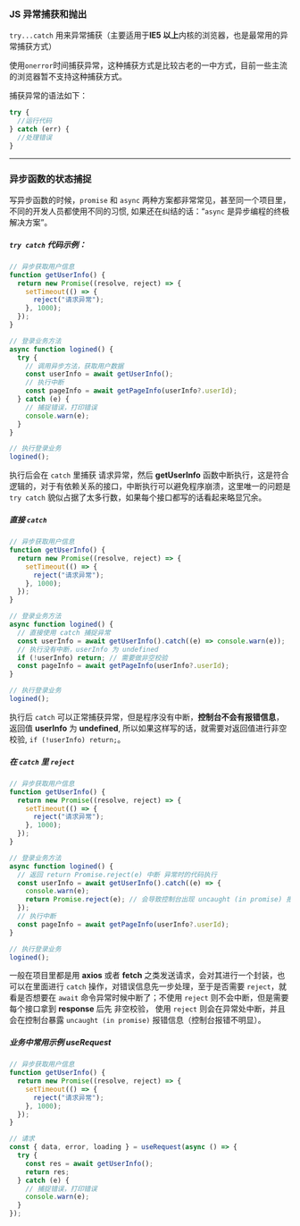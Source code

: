 ### JS 异常捕获和抛出

`try...catch` 用来异常捕获（主要适用于**IE5 以上**内核的浏览器，也是最常用的异常捕获方式）

使用`onerror`时间捕获异常，这种捕获方式是比较古老的一中方式，目前一些主流的浏览器暂不支持这种捕获方式。

捕获异常的语法如下：

```js
try {
  //运行代码
} catch (err) {
  //处理错误
}
```

---

### 异步函数的状态捕捉

写异步函数的时候，`promise` 和 `async` 两种方案都非常常见，甚至同一个项目里，不同的开发人员都使用不同的习惯, 如果还在纠结的话：“`async` 是异步编程的终极解决方案”。

##### `try catch` 代码示例：

```js
// 异步获取用户信息
function getUserInfo() {
  return new Promise((resolve, reject) => {
    setTimeout(() => {
      reject("请求异常");
    }, 1000);
  });
}

// 登录业务方法
async function logined() {
  try {
    // 调用异步方法，获取用户数据
    const userInfo = await getUserInfo();
    // 执行中断
    const pageInfo = await getPageInfo(userInfo?.userId);
  } catch (e) {
    // 捕捉错误，打印错误
    console.warn(e);
  }
}

// 执行登录业务
logined();
```

执行后会在 `catch` 里捕获 请求异常，然后 **getUserInfo** 函数中断执行，这是符合逻辑的，对于有依赖关系的接口，中断执行可以避免程序崩溃，这里唯一的问题是 `try catch` 貌似占据了太多行数，如果每个接口都写的话看起来略显冗余。

##### 直接 `catch`

```js
// 异步获取用户信息
function getUserInfo() {
  return new Promise((resolve, reject) => {
    setTimeout(() => {
      reject("请求异常");
    }, 1000);
  });
}

// 登录业务方法
async function logined() {
  // 直接使用 catch 捕捉异常
  const userInfo = await getUserInfo().catch((e) => console.warn(e));
  // 执行没有中断，userInfo 为 undefined
  if (!userInfo) return; // 需要做非空校验
  const pageInfo = await getPageInfo(userInfo?.userId);
}

// 执行登录业务
logined();
```

执行后 `catch` 可以正常捕获异常，但是程序没有中断，**控制台不会有报错信息**，返回值 **userInfo** 为 **undefined**, 所以如果这样写的话，就需要对返回值进行非空校验, `if (!userInfo) return;`。

##### 在 `catch` 里 `reject`

```js
// 异步获取用户信息
function getUserInfo() {
  return new Promise((resolve, reject) => {
    setTimeout(() => {
      reject("请求异常");
    }, 1000);
  });
}

// 登录业务方法
async function logined() {
  // 返回 return Promise.reject(e) 中断 异常时的代码执行
  const userInfo = await getUserInfo().catch((e) => {
    console.warn(e);
    return Promise.reject(e); // 会导致控制台出现 uncaught (in promise) 报错信息
  });
  // 执行中断
  const pageInfo = await getPageInfo(userInfo?.userId);
}

// 执行登录业务
logined();
```

一般在项目里都是用 **axios** 或者 **fetch** 之类发送请求，会对其进行一个封装，也可以在里面进行 `catch` 操作，对错误信息先一步处理，至于是否需要 `reject`，就看是否想要在 `await` 命令异常时候中断了；不使用 `reject` 则不会中断，但是需要每个接口拿到 **response** 后先 非空校验， 使用 `reject` 则会在异常处中断，并且会在控制台暴露 `uncaught (in promise)` 报错信息（控制台报错不明显）。

##### 业务中常用示例 useRequest

```js
// 异步获取用户信息
function getUserInfo() {
  return new Promise((resolve, reject) => {
    setTimeout(() => {
      reject("请求异常");
    }, 1000);
  });
}

// 请求
const { data, error, loading } = useRequest(async () => {
  try {
    const res = await getUserInfo();
    return res;
  } catch (e) {
    // 捕捉错误，打印错误
    console.warn(e);
  }
});
```
